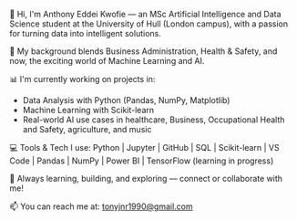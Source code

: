 👋 Hi, I'm Anthony Eddei Kwofie — an MSc Artificial Intelligence and Data Science student at the University of Hull (London campus), with a passion for turning data into intelligent solutions.

🔬 My background blends Business Administration, Health & Safety, and now, the exciting world of Machine Learning and AI.

📊 I'm currently working on projects in:
- Data Analysis with Python (Pandas, NumPy, Matplotlib)
- Machine Learning with Scikit-learn
- Real-world AI use cases in healthcare, Business, Occupational Health and Safety, agriculture, and music

💻 Tools & Tech I use:
Python | Jupyter | GitHub | SQL | Scikit-learn | VS Code | Pandas | NumPy | Power BI | TensorFlow (learning in progress)

🌱 Always learning, building, and exploring — connect or collaborate with me!

📫 You can reach me at: tonyjnr1990@gmail.com
